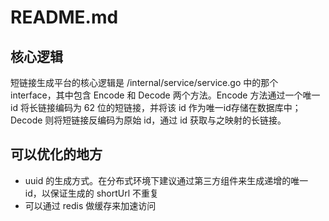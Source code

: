 # README.md

## 核心逻辑
短链接生成平台的核心逻辑是 /internal/service/service.go 中的那个 interface，其中包含 Encode 和 Decode 两个方法。Encode 方法通过一个唯一 id
将长链接编码为 62 位的短链接，并将该 id 作为唯一id存储在数据库中；Decode 则将短链接反编码为原始 id，通过 id 获取与之映射的长链接。 

## 可以优化的地方
* uuid 的生成方式。在分布式环境下建议通过第三方组件来生成递增的唯一 id，以保证生成的 shortUrl 不重复
* 可以通过 redis 做缓存来加速访问
